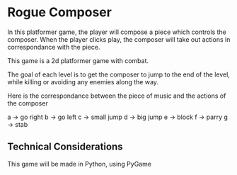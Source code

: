 # Rogue Composer

In this platformer game, the player will compose a piece
which controls the composer. When the player clicks play,
the composer will take out actions in correspondance with the piece.

This game is a 2d platformer game with combat.

The goal of each level is to get the composer to jump
to the end of the level, while killing or avoiding any enemies along the way.

Here is the correspondance between the piece of music and the actions of the composer

a -> go right
b -> go left
c -> small jump
d -> big jump
e -> block
f -> parry
g -> stab


## Technical Considerations
This game will be made in Python, using PyGame
